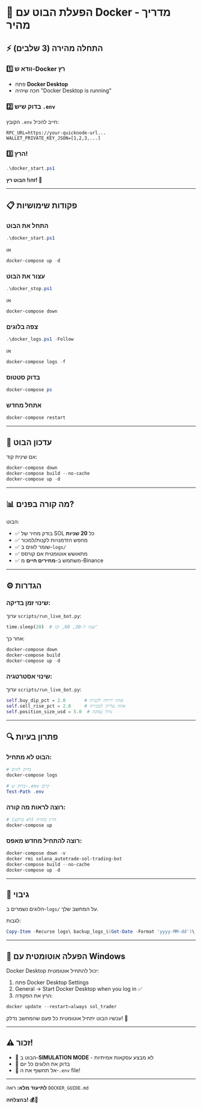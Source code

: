 # 🐋 הפעלת הבוט עם Docker - מדריך מהיר

## ⚡ התחלה מהירה (3 שלבים)

### 1️⃣ וודא ש-Docker רץ
- פתח **Docker Desktop**
- חכה שיהיה "Docker Desktop is running"

### 2️⃣ בדוק שיש `.env`
הקובץ `.env` חייב להכיל:
```
RPC_URL=https://your-quicknode-url...
WALLET_PRIVATE_KEY_JSON=[1,2,3,...]
```

### 3️⃣ הרץ!
```powershell
.\docker_start.ps1
```

**זהו! הבוט רץ! 🚀**

---

## 📋 פקודות שימושיות

### **התחל את הבוט**
```powershell
.\docker_start.ps1
```
או
```powershell
docker-compose up -d
```

### **עצור את הבוט**
```powershell
.\docker_stop.ps1
```
או
```powershell
docker-compose down
```

### **צפה בלוגים**
```powershell
.\docker_logs.ps1 -Follow
```
או
```powershell
docker-compose logs -f
```

### **בדוק סטטוס**
```powershell
docker-compose ps
```

### **אתחל מחדש**
```powershell
docker-compose restart
```

---

## 🔄 עדכון הבוט

אם שינית קוד:

```powershell
docker-compose down
docker-compose build --no-cache
docker-compose up -d
```

---

## 📊 מה קורה בפנים?

הבוט:
- ✅ בודק מחיר של SOL כל **20 שניות**
- ✅ מחפש הזדמנויות לקנות/למכור
- ✅ שומר לוגים ב-`logs/`
- ✅ מתאושש אוטומטית אם קורסס
- ✅ משתמש ב-**מחירים חיים** מ-Binance

---

## ⚙️ הגדרות

### שינוי זמן בדיקה:
ערוך `scripts/run_live_bot.py`:
```python
time.sleep(20)  # שנה ל-30, 60, וכו'
```

אחר כך:
```powershell
docker-compose down
docker-compose build
docker-compose up -d
```

### שינוי אסטרטגיה:
ערוך `scripts/run_live_bot.py`:
```python
self.buy_dip_pct = 2.0       # אחוז ירידה לקנייה
self.sell_rise_pct = 2.0     # אחוז עלייה למכירה
self.position_size_usd = 5.0  # גודל עסקה
```

---

## 🔍 פתרון בעיות

### הבוט לא מתחיל:
```powershell
# בדוק לוגים
docker-compose logs

# בדוק ש-.env קיים
Test-Path .env
```

### רוצה לראות מה קורה:
```powershell
# הרץ בחזית (לא ברקע)
docker-compose up
```

### רוצה להתחיל מחדש מאפס:
```powershell
docker-compose down -v
docker rmi solana_autotrade-sol-trading-bot
docker-compose build --no-cache
docker-compose up -d
```

---

## 💾 גיבוי

הלוגים נשמרים ב-`logs/` על המחשב שלך.

לגבות:
```powershell
Copy-Item -Recurse logs\ backup_logs_$(Get-Date -Format 'yyyy-MM-dd')\
```

---

## 🚀 הפעלה אוטומטית עם Windows

Docker Desktop יכול להתחיל אוטומטית:
1. פתח Docker Desktop Settings
2. General → Start Docker Desktop when you log in ✅
3. הרץ את הפקודה:
```powershell
docker update --restart=always sol_trader
```

עכשיו הבוט יתחיל אוטומטית כל פעם שהמחשב נדלק! 🎉

---

## ⚠️ זכור!

- 🔴 הבוט ב-**SIMULATION MODE** - לא מבצע עסקאות אמיתיות
- 🔴 בדוק את הלוגים כל יום
- 🔴 אל תחשוף את ה-`.env` file!

---

**לתיעוד מלא:** ראה `DOCKER_GUIDE.md`

**בהצלחה! 💰🚀**
